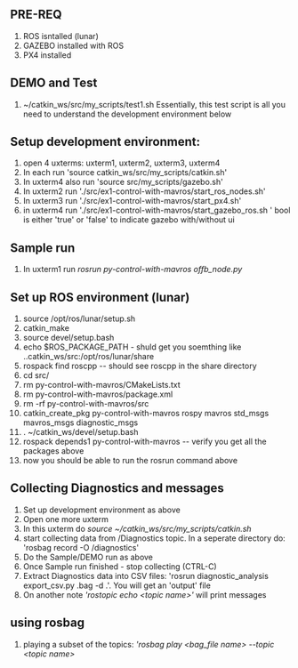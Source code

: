 
## PRE-REQ
1. ROS isntalled (lunar)
2. GAZEBO installed with ROS
3. PX4 installed
 
## DEMO and Test 
1. ~/catkin_ws/src/my_scripts/test1.sh
Essentially, this test script is all you need to understand the development environment below 
## Setup development environment:
1. open 4 uxterms: uxterm1, uxterm2, uxterm3, uxterm4  
2. In each run 'source catkin_ws/src/my_scripts/catkin.sh'
3. In uxterm4 also run  'source src/my_scripts/gazebo.sh'
4. In uxterm2 run './src/ex1-control-with-mavros/start_ros_nodes.sh'
5. In uxterm3 run './src/ex1-control-with-mavros/start_px4.sh'
6. in uxterm4 run './src/ex1-control-with-mavros/start_gazebo_ros.sh <bool>' bool is either 'true' or 'false' to indicate gazebo with/without ui

## Sample run 
1. In uxterm1 run *rosrun py-control-with-mavros offb_node.py*

## Set up ROS environment (lunar)
1. source /opt/ros/lunar/setup.sh
2. catkin_make  
3. source devel/setup.bash
4. echo $ROS_PACKAGE_PATH - shuld get you soemthing like ..catkin_ws/src:/opt/ros/lunar/share 
5. rospack find roscpp -- should see roscpp in the share directory
6. cd src/
7. rm py-control-with-mavros/CMakeLists.txt 
8. rm py-control-with-mavros/package.xml 
9. rm -rf py-control-with-mavros/src
10. catkin_create_pkg py-control-with-mavros rospy mavros std_msgs mavros_msgs diagnostic_msgs
11. . ~/catkin_ws/devel/setup.bash
12. rospack depends1 py-control-with-mavros -- verify you get all the packages above
13. now you should be able to run the rosrun command above

## Collecting Diagnostics and messages   
1. Set up development environment as above 
2. Open one more uxterm 
3. In this uxterm do *source ~/catkin_ws/src/my_scripts/catkin.sh* 
4. start collecting data from /Diagnostics topic. In a seperate directory do: 'rosbag record -O <bag filename> /diagnostics'
5. Do the  Sample/DEMO run as above 
6. Once Sample run finished - stop collecting (CTRL-C)
7. Extract Diagnostics data into CSV files: 'rosrun diagnostic_analysis export_csv.py <bag filename>.bag -d .'. You will get an 'output' file
8. On another note *'rostopic echo \<topic name\>'* will print messages

## using rosbag 
1.  playing a subset of the topics: *'rosbag play \<bag_file name\> --topic \<topic name\>*   
